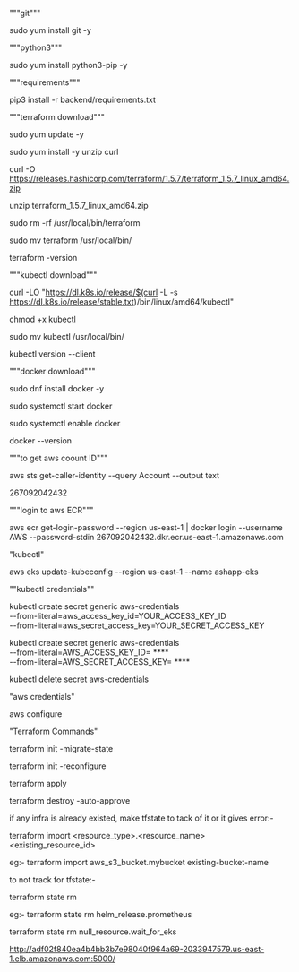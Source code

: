 
"""git""" 

sudo yum install git -y


"""python3"""

sudo yum install python3-pip -y


"""requirements"""

pip3 install -r backend/requirements.txt


"""terraform download"""

sudo yum update -y

sudo yum install -y unzip curl

curl -O https://releases.hashicorp.com/terraform/1.5.7/terraform_1.5.7_linux_amd64.zip

unzip terraform_1.5.7_linux_amd64.zip

sudo rm -rf /usr/local/bin/terraform

sudo mv terraform /usr/local/bin/

terraform -version


"""kubectl download"""

curl -LO "https://dl.k8s.io/release/$(curl -L -s https://dl.k8s.io/release/stable.txt)/bin/linux/amd64/kubectl"

chmod +x kubectl

sudo mv kubectl /usr/local/bin/

kubectl version --client


"""docker download"""

sudo dnf install docker -y

sudo systemctl start docker

sudo systemctl enable docker

docker --version


"""to get aws coount ID"""

aws sts get-caller-identity --query Account --output text

267092042432


"""login to aws ECR"""

aws ecr get-login-password --region us-east-1 | docker login --username AWS --password-stdin 267092042432.dkr.ecr.us-east-1.amazonaws.com


"kubectl"

aws eks update-kubeconfig --region us-east-1 --name ashapp-eks


""kubectl credentials""

kubectl create secret generic aws-credentials \
  --from-literal=aws_access_key_id=YOUR_ACCESS_KEY_ID \
  --from-literal=aws_secret_access_key=YOUR_SECRET_ACCESS_KEY

kubectl create secret generic aws-credentials \
  --from-literal=AWS_ACCESS_KEY_ID= **** \
  --from-literal=AWS_SECRET_ACCESS_KEY= ****

kubectl delete secret aws-credentials


"aws credentials"

aws configure


"Terraform Commands"

terraform init -migrate-state

terraform init -reconfigure

terraform apply

terraform destroy -auto-approve

if any infra is already existed, make tfstate to tack of it or it gives error:-

terraform import <resource_type>.<resource_name> <existing_resource_id>

eg:- terraform import aws_s3_bucket.mybucket existing-bucket-name

to not track for tfstate:-

terraform state rm

eg:- terraform state rm helm_release.prometheus

terraform state rm null_resource.wait_for_eks




http://adf02f840ea4b4bb3b7e98040f964a69-2033947579.us-east-1.elb.amazonaws.com:5000/
